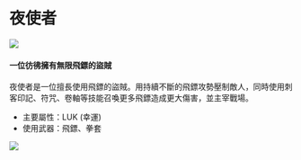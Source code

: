 # 夜使者

![](https://aliceric27s-organization.gitbook.io/images/msn-101/classes-and-jobs/thief/image_1747236408278_177.png)

#### 一位彷彿擁有無限飛鏢的盜賊

夜使者是一位擅長使用飛鏢的盜賊。用持續不斷的飛鏢攻勢壓制敵人，同時使用刺客印記、符咒、卷軸等技能召喚更多飛鏢造成更大傷害，並主宰戰場。

*   主要屬性：LUK (幸運)
*   使用武器：飛鏢、拳套

![](https://aliceric27s-organization.gitbook.io/images/msn-101/classes-and-jobs/thief/image_1747236408278_122.png)